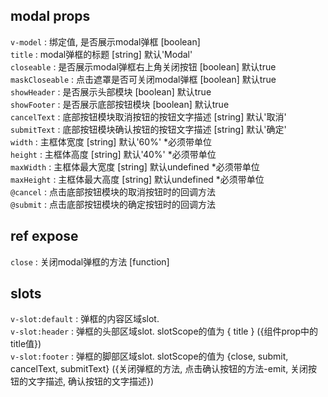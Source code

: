 ## modal props


`v-model` : 绑定值, 是否展示modal弹框 [boolean]
<br>
`title` : modal弹框的标题 [string] 默认'Modal'
<br>
`closeable` : 是否展示modal弹框右上角关闭按钮 [boolean] 默认true
<br>
`maskCloseable` : 点击遮罩是否可关闭modal弹框 [boolean] 默认true
<br>
`showHeader` : 是否展示头部模块 [boolean] 默认true
<br>
`showFooter` : 是否展示底部按钮模块 [boolean] 默认true
<br>
`cancelText` : 底部按钮模块取消按钮的按钮文字描述 [string] 默认'取消'
<br>
`submitText` : 底部按钮模块确认按钮的按钮文字描述 [string] 默认'确定'
<br>
`width` : 主框体宽度 [string] 默认'60%' *必须带单位
<br>
`height` : 主框体高度 [string] 默认'40%' *必须带单位
<br>
`maxWidth` : 主框体最大宽度 [string] 默认undefined *必须带单位
<br>
`maxHeight` : 主框体最大高度 [string] 默认undefined *必须带单位
<br>
`@cancel` : 点击底部按钮模块的取消按钮时的回调方法
<br>
`@submit` : 点击底部按钮模块的确定按钮时的回调方法
<br>

## ref expose

`close` : 关闭modal弹框的方法 [function]
<br>

## slots

`v-slot:default` : 弹框的内容区域slot.
<br>
`v-slot:header` : 弹框的头部区域slot. slotScope的值为 { title } ({组件prop中的title值})
<br>
`v-slot:footer` : 弹框的脚部区域slot. slotScope的值为 {close, submit, cancelText, submitText} ({关闭弹框的方法, 点击确认按钮的方法-emit, 关闭按钮的文字描述, 确认按钮的文字描述})
<br>